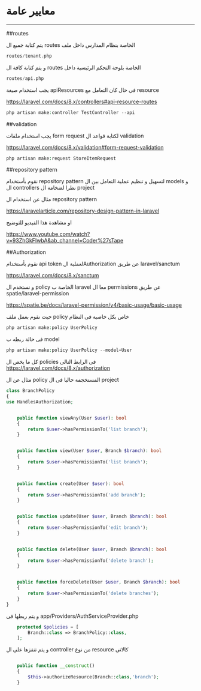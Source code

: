 # معايير عامة

---



<a name="section-1"></a>
##routes

يتم كتابة جميع ال routes الخاصة بنظام المدارس داخل ملف 

```php
routes/tenant.php
```

و يتم كتابة كافة ال routes الخاصة بلوحة التحكم الرئيسية داخل
```php
routes/api.php
```

يجب استخدام صيغة apiResources
في حال كان التعامل مع resource

https://laravel.com/docs/8.x/controllers#api-resource-routes

```php
php artisan make:controller TestController --api
```



<a name="section-2"></a>
##validation

يجب استخدام ملفات form request
لكتابة قواعد ال validation


https://laravel.com/docs/8.x/validation#form-request-validation

```php
php artisan make:request StoreItemRequest
```

<a name="section-3"></a>
##repository pattern

نقوم بأستخدام repository pattern لتسهيل و تنظيم عملية التعامل بين ال models و ال controllers نظرا لضخامة ال project

مثال عن استخدام ال repository pattern

https://laravelarticle.com/repository-design-pattern-in-laravel

او مشاهدة هذا الفيديو للتوضيح 

https://www.youtube.com/watch?v=93ZhGkFIwbA&ab_channel=Coder%27sTape


<a name="section-4"></a>
##Authorization

نقوم بأستخدام api token لعملية الAuthorization عن طريق laravel/sanctum 

https://laravel.com/docs/8.x/sanctum

و نستخدم ال policy الخاصة ب laravel معا ال permissions عن طريق spatie/laravel-permission

https://spatie.be/docs/laravel-permission/v4/basic-usage/basic-usage

حيث نقوم بعمل ملف policy خاص بكل خاصية فى النظام


```php
php artisan make:policy UserPolicy
```

فى حالة ربطه ب model
```php
php artisan make:policy UserPolicy --model=User
```

كل ما يخص ال policies فى الرابط التالى
https://laravel.com/docs/8.x/authorization

مثال عن ال policy المستخجمة حاليا فى ال project

```php
class BranchPolicy
{
use HandlesAuthorization;


    public function viewAny(User $user): bool
    {
        return $user->hasPermissionTo('list branch');
    }


    public function view(User $user, Branch $branch): bool
    {
        return $user->hasPermissionTo('list branch');
    }


    public function create(User $user): bool
    {
        return $user->hasPermissionTo('add branch');
    }


    public function update(User $user, Branch $branch): bool
    {
        return $user->hasPermissionTo('edit branch');
    }


    public function delete(User $user, Branch $branch): bool
    {
        return $user->hasPermissionTo('delete branch');
    }


    public function forceDelete(User $user, Branch $branch): bool
    {
        return $user->hasPermissionTo('delete branches');
    }
}
```

و يتم ربطها فى app/Providers/AuthServiceProvider.php

```php
    protected $policies = [
        Branch::class => BranchPolicy::class,
    ];
```

و يتم تنفزها على ال controller من نوع resource كالاتى

```php

    public function __construct()
    {
        $this->authorizeResource(Branch::class,'branch');
    }

```
